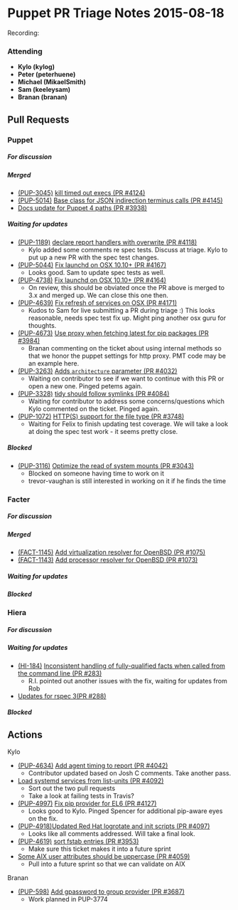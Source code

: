 # Puppet PR Triage Notes 2015-08-18

Recording: 

### Attending
* **Kylo (kylog)**
* **Peter (peterhuene)**
* **Michael (MikaelSmith)**
* **Sam (keeleysam)**
* **Branan (branan)**

## Pull Requests

### Puppet

##### For discussion

##### Merged

* [(PUP-3045)](https://tickets.puppetlabs.com/browse/PUP-3045) [kill timed out execs (PR #4124)](https://github.com/puppetlabs/puppet/pull/4124)
* [(PUP-5014)](https://tickets.puppetlabs.com/browse/PUP-5014) [Base class for JSON indirection terminus calls (PR #4145)](https://github.com/puppetlabs/puppet/pull/4145)
* [Docs update for Puppet 4 paths (PR #3938)](https://github.com/puppetlabs/puppet/pull/3938)

##### Waiting for updates

* [(PUP-1189)](https://tickets.puppetlabs.com/browse/PUP-1189) [declare report handlers with overwrite (PR #4118)](https://github.com/puppetlabs/puppet/pull/4118)
  - Kylo added some comments re spec tests. Discuss at triage. Kylo to put up a new PR with the spec test changes.
* [(PUP-5044)](https://tickets.puppetlabs.com/browse/PUP-5044) [Fix launchd on OSX 10.10+ (PR #4167)](https://github.com/puppetlabs/puppet/pull/4167)
  - Looks good. Sam to update spec tests as well.
* [(PUP-4738)](https://tickets.puppetlabs.com/browse/PUP-4738) [Fix launchd on OSX 10.10+ (PR #4164)](https://github.com/puppetlabs/puppet/pull/4164)
  - On review, this should be obviated once the PR above is merged to 3.x and merged up. We can close this one then.
* [(PUP-4639)](https://tickets.puppetlabs.com/browse/PUP-4639) [Fix refresh of services on OSX (PR #4171)](https://github.com/puppetlabs/puppet/pull/4171)
  - Kudos to Sam for live submitting a PR during triage :)  This looks reasonable, needs spec test fix up. Might ping another osx guru for thoughts.
* [(PUP-4673)](https://tickets.puppetlabs.com/browse/PUP-4673) [Use proxy when fetching latest for pip packages (PR #3984)](https://github.com/puppetlabs/puppet/pull/3984)
  - Branan commenting on the ticket about using internal methods so that we honor the puppet settings for http proxy. PMT code may be an example here.
* [(PUP-3263)](https://tickets.puppetlabs.com/browse/PUP-3263) [Adds `architecture` parameter (PR #4032)](https://github.com/puppetlabs/puppet/pull/4032)
  - Waiting on contributor to see if we want to continue with this PR or open a new one. Pinged petems again.
* [(PUP-3328)](https://tickets.puppetlabs.com/browse/PUP-3328) [tidy should follow symlinks (PR #4084)](https://github.com/puppetlabs/puppet/pull/4084)
  - Waiting for contributor to address some concerns/questions which Kylo commented on the ticket. Pinged again.
* [(PUP-1072)](https://tickets.puppetlabs.com/browse/PUP-1072) [HTTP(S) support for the file type (PR #3748)](https://github.com/puppetlabs/puppet/pull/3748)
  - Waiting for Felix to finish updating test coverage. We will take a look at doing the spec test work - it seems pretty close.

##### Blocked

* [(PUP-3116)](https://tickets.puppetlabs.com/browse/PUP-3116) [Optimize the read of system mounts (PR #3043)](https://github.com/puppetlabs/puppet/pull/3043)
  - Blocked on someone having time to work on it
  - trevor-vaughan is still interested in working on it if he finds the time

### Facter

##### For discussion

##### Merged

* [(FACT-1145)](https://tickets.puppetlabs.com/browse/FACT-1145) [Add virtualization resolver for OpenBSD (PR #1075)](https://github.com/puppetlabs/facter/pull/1075)
* [(FACT-1143)](https://tickets.puppetlabs.com/browse/FACT-1143) [Add processor resolver for OpenBSD (PR #1073)](https://github.com/puppetlabs/facter/pull/1073)

##### Waiting for updates

##### Blocked

### Hiera

##### For discussion

##### Waiting for updates
* [(HI-184)](https://tickets.puppetlabs.com/browse/HI-184) [Inconsistent handling of fully-qualified facts when called from the command line (PR #283)](https://github.com/puppetlabs/hiera/pull/283)
  - R.I. pointed out another issues with the fix, waiting for updates from Rob
* [Updates for rspec 3(PR #288)](https://github.com/puppetlabs/hiera/pull/288)

##### Blocked

## Actions

Kylo

* [(PUP-4634)](https://tickets.puppetlabs.com/browse/PUP-4634) [Add agent timing to report (PR #4042)](https://github.com/puppetlabs/puppet/pull/4042)
  - Contributor updated based on Josh C comments. Take another pass.
* [Load systemd services from list-units (PR #4092)](https://github.com/puppetlabs/puppet/pull/4092)
  - Sort out the two pull requests
  - Take a look at failing tests in Travis?
* [(PUP-4997)](https://tickets.puppetlabs.com/browse/PUP-4997) [Fix pip provider for EL6 (PR #4127)](https://github.com/puppetlabs/puppet/pull/4127)
  - Looks good to Kylo. Pinged Spencer for additional pip-aware eyes on the fix.
* [(PUP-4918)](https://tickets.puppetlabs.com/browse/PUP-4918)[Updated Red Hat logrotate and init scripts (PR #4097)](https://github.com/puppetlabs/puppet/pull/4097)
  - Looks like all comments addressed. Will take a final look.
* [(PUP-4619)](https://tickets.puppetlabs.com/browse/PUP-4619) [sort fstab entries (PR #3953)](https://github.com/puppetlabs/puppet/pull/3953)
  - Make sure this ticket makes it into a future sprint
* [Some AIX user attributes should be uppercase (PR #4059)](https://github.com/puppetlabs/puppet/pull/4059)
  - Pull into a future sprint so that we can validate on AIX

Branan

* [(PUP-598)](https://tickets.puppetlabs.com/browse/PUP-598) [Add gpassword to group provider (PR #3687)](https://github.com/puppetlabs/puppet/pull/3687)
  - Work planned in PUP-3774
